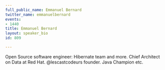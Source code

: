 ```yaml
---
full_public_name: Emmanuel Bernard
twitter_name: emmanuelbernard
events:
- 1440
title: Emmanuel Bernard
layout: speaker_bio
id: 809

---
```

Open Source software engineer: Hibernate team and more. Chief Architect on Data at Red Hat. @lescastcodeurs founder. Java Champion etc.